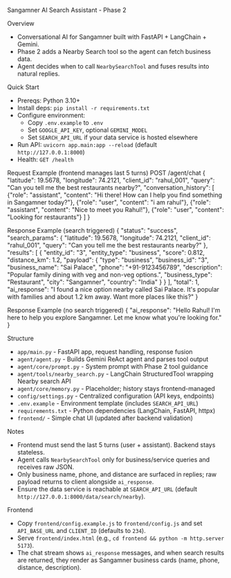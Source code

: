 Sangamner AI Search Assistant - Phase 2

Overview
- Conversational AI for Sangamner built with FastAPI + LangChain + Gemini.
- Phase 2 adds a Nearby Search tool so the agent can fetch business data.
- Agent decides when to call `NearbySearchTool` and fuses results into natural replies.

Quick Start
- Prereqs: Python 3.10+
- Install deps: `pip install -r requirements.txt`
- Configure environment:
  - Copy `.env.example` to `.env`
  - Set `GOOGLE_API_KEY`, optional `GEMINI_MODEL`
  - Set `SEARCH_API_URL` if your data service is hosted elsewhere
- Run API: `uvicorn app.main:app --reload` (default `http://127.0.0.1:8000`)
- Health: `GET /health`

Request Example (frontend manages last 5 turns)
POST /agent/chat
{
  "latitude": 19.5678,
  "longitude": 74.2121,
  "client_id": "rahul_001",
  "query": "Can you tell me the best restaurants nearby?",
  "conversation_history": [
    {"role": "assistant", "content": "Hi there! How can I help you find something in Sangamner today?"},
    {"role": "user", "content": "i am rahul"},
    {"role": "assistant", "content": "Nice to meet you Rahul!"},
    {"role": "user", "content": "Looking for restaurants"}
  ]
}

Response Example (search triggered)
{
  "status": "success",
  "search_params": {
    "latitude": 19.5678,
    "longitude": 74.2121,
    "client_id": "rahul_001",
    "query": "Can you tell me the best restaurants nearby?"
  },
  "results": [
    {
      "entity_id": "3",
      "entity_type": "business",
      "score": 0.812,
      "distance_km": 1.2,
      "payload": {
        "type": "business",
        "business_id": "3",
        "business_name": "Sai Palace",
        "phone": "+91-9123456789",
        "description": "Popular family dining with veg and non-veg options.",
        "business_type": "Restaurant",
        "city": "Sangamner",
        "country": "India"
      }
    }
  ],
  "total": 1,
  "ai_response": "I found a nice option nearby called Sai Palace. It's popular with families and about 1.2 km away. Want more places like this?"
}

Response Example (no search triggered)
{
  "ai_response": "Hello Rahul! I'm here to help you explore Sangamner. Let me know what you're looking for."
}

Structure
- `app/main.py` - FastAPI app, request handling, response fusion
- `agent/agent.py` - Builds Gemini ReAct agent and parses tool output
- `agent/core/prompt.py` - System prompt with Phase 2 tool guidance
- `agent/tools/nearby_search.py` - LangChain StructuredTool wrapping Nearby search API
- `agent/core/memory.py` - Placeholder; history stays frontend-managed
- `config/settings.py` - Centralized configuration (API keys, endpoints)
- `.env.example` - Environment template (includes `SEARCH_API_URL`)
- `requirements.txt` - Python dependencies (LangChain, FastAPI, httpx)
- `frontend/` - Simple chat UI (updated after backend validation)

Notes
- Frontend must send the last 5 turns (user + assistant). Backend stays stateless.
- Agent calls `NearbySearchTool` only for business/service queries and receives raw JSON.
- Only business name, phone, and distance are surfaced in replies; raw payload returns to client alongside `ai_response`.
- Ensure the data service is reachable at `SEARCH_API_URL` (default `http://127.0.0.1:8000/data/search/nearby`).

Frontend
- Copy `frontend/config.example.js` to `frontend/config.js` and set `API_BASE_URL` and `CLIENT_ID` (defaults to `234`).
- Serve `frontend/index.html` (e.g., `cd frontend && python -m http.server 5173`).
- The chat stream shows `ai_response` messages, and when search results are returned, they render as Sangamner business cards (name, phone, distance, description).
